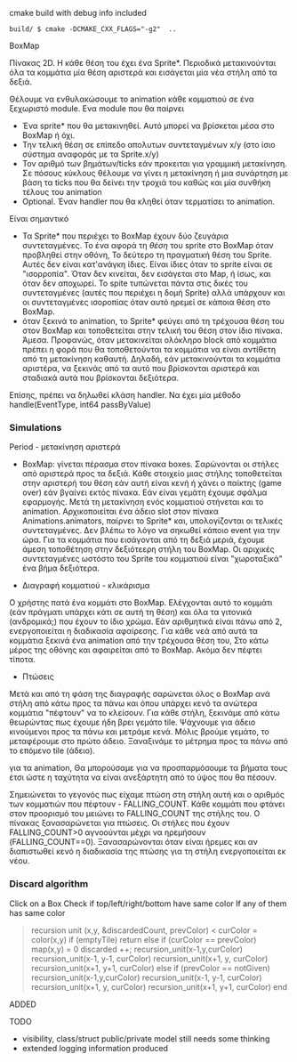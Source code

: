 
cmake build with debug info included

    build/ $ cmake -DCMAKE_CXX_FLAGS="-g2"  ..
    
    
BoxMap

Πίνακας  2D. Η κάθε θέση του έχει ένα Sprite*. Περιοδικά μετακινούνται όλα τα κομμάτια μία θέση αριστερά και εισάγεται μία νέα στήλη από τα δεξιά.

Θέλουμε να ενθυλακώσουμε το animation κάθε κομματιού σε ένα ξεχωριστό module. Ενα module που θα παίρνει

* Ένα sprite* που θα μετακινηθεί. Αυτό μπορεί να βρίσκεται μέσα στο BoxMap ή όχι.
* Την τελική θέση σε επίπεδο απολυτων συντεταγμένων x/y (στο ίσιο σύστημα αναφοράς με τα Sprite.x/y)
* Τον αριθμό των βημάτων/ticks εάν προκειται για γραμμική μετακίνηση. Σε πόσους κύκλους θέλουμε να γίνει η μετακίνηση
  ή μια συνάρτηση με βάση τα ticks που θα δείνει την τροχιά του καθώς και μία συνθήκη τέλους του animation
* Optional. Έναν handler που θα κληθεί όταν τερματίσει το animation.

Είναι σημαντικό

* Τα Sprite* που περιέχει το BoxMap έχουν δύο ζευγάρια συντεταγμένες. Το ένα αφορά τη _θέση_ του sprite στο BoxMap όταν προβληθεί στην οθόνη, Το δεύτερο τη πραγματική θέση του Sprite. Αυτές δεν είναι κατ'ανάγκη ίδιες. Είναι ίδιες όταν το sprite είναι σε "ισορροπία". Όταν δεν κινείται, δεν εισάγεται στο Map, ή ίσως, και όταν δεν αποχωρεί. Το spite τυπώνεται πάντα στις δικές του συντεταγμένες (αυτές που περιέχει η δομή Sprite) αλλά υπάρχουν και οι συντεταγμένες ισοροπίας όταν αυτό ηρεμεί σε κάποια θέση στο BoxMap.
* όταν ξεκινά το animation, το Sprite* φεύγει από τη τρέχουσα θέση του στον BoxMap και τοποθετείται στην τελική του θέση στον ίδιο πίνακα. Άμεσα. Προφανώς, όταν μετακινείται ολόκληρο block από κομμάτια πρέπει η φορά που θα τοποθετούνται τα κομμάτια  να είναι αντίθετη από τη μετακίνηση καθαυτή. Δηλαδή, εάν μετακινούνται τα κομμάτια αριστέρα, να ξεκινάς από τα αυτό που βρίσκονται αριστερά και σταδιακά αυτά που βρίσκονται δεξιότερα.

Επίσης, πρέπει να δηλωθεί κλάση handler. Να έχει μία μέθοδο handle(EventType, int64 passByValue)


### Simulations

Period - μετακίνηση αριστερά

* BoxMap: γίνεται πέρασμα στον πίνακα boxes. Σαρώνονται οι στήλες από αριστερά προς τα δεξιά. Κάθε στοιχείο μιας στήλης τοποθετείται στην αριστερή του θέση εάν αυτή είναι κενή ή χάνει ο παίκτης (game over) εάν βγαίνει εκτός πίνακα. Εάν είναι γεμάτη έχουμε σφάλμα εφαρμογής. Μετά τη μετακίνηση ενός κομματιού στήνεται και το animation. Αρχικοποιείται ένα άδειο slot στον πίνακα Animations.animators, παίρνει το Sprite* και, υπολογίζονται οι τελικές συντεταγμένες. Δεν βλέπω το λόγο να σηκωθεί κάποιο event για την ώρα. Για τα κομμάτια που εισάγονται από τη δεξιά μεριά, έχουμε άμεση τοποθέτηση στην δεξιότεερη στήλη του BoxMap. Οι αριχικές συντεταγμένες ωστόστο του Sprite του κομματιού είναι "χωροταξικά" ένα βήμα δεξιότερα.

* Διαγραφή κομματιού - κλικάρισμα

Ο χρήστης πατά ένα κομμάτι στο BoxMap. Ελέγχονται αυτό το κομμάτι (εάν πράγματι υπάρχει κάτι σε αυτή τη θέση) και όλα τα γιτονικά (ανδρομικά;) που έχουν το ίδιο χρώμα. Εάν αριθμητικά είναι πάνω από 2, ενεργοποιείται η διαδικασία αφαίρεσης. Για κάθε νεά από αυτά τα κομμάτια ξεκινά ένα animation από την τρέχουσα θέση του, Στο κάτω μέρος της οθόνης και αφαιρείται από το BoxMap. Ακόμα δεν πέφτει τίποτα. 

* Πτώσεις

Μετά και από τη φάση της διαγραφής σαρώνεται όλος ο BoxMap ανά στήλη από κάτω προς τα πάνω και όπου υπάρχει κενό τα ανώτερα κομμάτια "πέφτουν" να το κλείσουν. Για κάθε στήλη, ξεκινάμε από κάτω θεωρώντας πως έχουμε ήδη βρει γεμάτο tile. Ψάχνουμε για άδειο κινούμενοι προς τα πάνω και μετράμε κενά. Μόλις βρούμε γεμάτο, το μεταφέρουμε στο πρώτο άδειο. Ξαναξινάμε το μέτρημα προς τα πάνω από το επόμενο tile (άδειο). 

για τα animation, Θα μπορούσαμε για να προσπαρμόσουμε τα βήματα τους έτσι ώστε η ταχύτητα να είναι ανεξάρτητη από το ύψος που θα πέσουν.


 Σημειώνεται το γεγονός πως είχαμε πτώση στη στήλη αυτή και ο αριθμός των κομματιών που πέφτουν - FALLING_COUNT. Κάθε κομμάτι που φτάνει στον προορισμό του μειώνει το FALLING_COUNT της στήλης του. Ο πίνακας ξανασαρώνεται για πτώσεις. Οι στήλες που έχουν FALLING_COUNT>0 αγνοούνται μέχρι να ηρεμήσουν (FALLING_COUNT==0). Ξανασαρώνονται όταν είναι ήρεμες και αν διαπιστωθεί κενό η διαδικασία της πτώσης για τη στήλη ενεργοποιείται εκ νέου.

### Discard algorithm

Click on a Box
Check if top/left/right/bottom have same color
If any of them has same color

> recursion unit (x,y, &discardedCount, prevColor) <
curColor = color(x,y)
if (emptyTile)
    return
else if (curColor == prevColor)
    map(x,y) = 0
    discarded ++;
    recursion_unit(x-1,y,curColor)
    recursion_unit(x-1, y-1, curColor)
    recursion_unit(x+1, y, curColor)
    recursion_unit(x+1, y+1, curColor)
else if (prevColor == notGiven)
    recursion_unit(x-1,y,curColor)
    recursion_unit(x-1, y-1, curColor)
    recursion_unit(x+1, y, curColor)
    recursion_unit(x+1, y+1, curColor)
end    




ADDED


TODO

* visibility, class/struct public/private model still needs some thinking
* extended logging information produced

